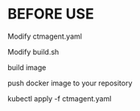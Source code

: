 # BEFORE USE

Modify ctmagent.yaml

Modify build.sh

build image

push docker image to your repository

kubectl apply -f ctmagent.yaml

